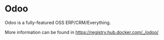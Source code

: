 # Odoo

Odoo is a fully-featured OSS ERP/CRM/Everything.

More information can be found in https://registry.hub.docker.com/_/odoo/